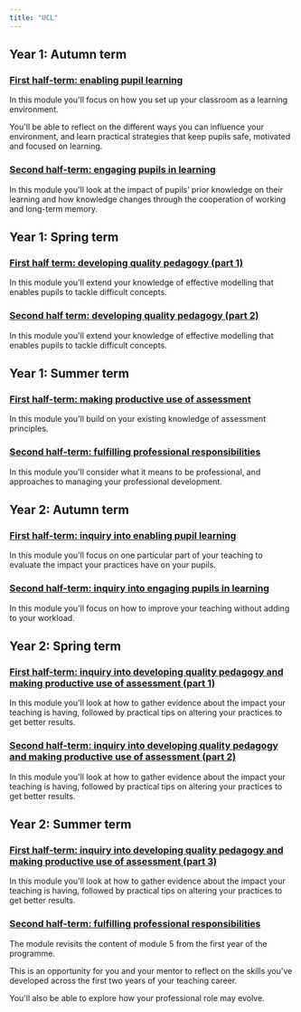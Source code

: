 ```yaml
---
title: "UCL"
---
```


## Year 1: Autumn term

### [First half-term: enabling pupil learning](/ucl/year-1-enabling-pupil-learning)

In this module you'll focus on how you set up your classroom as a learning environment. 

You'll be able to reflect on the different ways you can influence your environment, and learn practical strategies that keep pupils safe, motivated and focused on learning.

### [Second half-term: engaging pupils in learning](/ucl/year-1-engaging-pupils-in-learning)

In this module you'll look at the impact of pupils’ prior knowledge on their learning and how knowledge changes through the cooperation of working and long-term memory.

## Year 1: Spring term

### [First half term: developing quality pedagogy (part 1)](/ucl/year-1-first-half-term-developing-quality-pedagogy-part-1)

In this module you'll extend your knowledge of effective modelling that enables pupils to tackle difficult concepts.

### [Second half term: developing quality pedagogy (part 2)](/ucl/year-1-second-half-term-developing-quality-pedagogy-part-2)

In this module you'll extend your knowledge of effective modelling that enables pupils to tackle difficult concepts.

## Year 1: Summer term

### [First half-term: making productive use of assessment](/ucl/year-1-making-productive-use-of-assessment)

In this module you'll build on your existing knowledge of assessment principles.

### [Second half-term: fulfilling professional responsibilities](/ucl/year-1-fulfilling-professional-responsibilities)

In this module you'll consider what it means to be professional, and approaches to managing your professional development. 

## Year 2: Autumn term

### [First half-term: inquiry into enabling pupil learning](/ucl/year-2-inquiry-into-enabling-pupil-learning)

In this module you'll focus on one particular part of your teaching to evaluate the impact your practices have on your pupils. 

### [Second half-term: inquiry into engaging pupils in learning](/ucl/year-2-inquiry-into-engaging-pupils-in-learning)

In this module you'll focus on how to improve your teaching without adding to your workload. 

## Year 2: Spring term

### [First half-term: inquiry into developing quality pedagogy and making productive use of assessment (part 1)](/ucl/year-2-inquiry-into-developing-quality-pedagogy-and-making-productive-use-of-assessment-part-1)

In this module you'll look at how to gather evidence about the impact your teaching is having, followed by practical tips on altering your practices to get better results. 

### [Second half-term: inquiry into developing quality pedagogy and making productive use of assessment (part 2)](/ucl/year-2-inquiry-into-developing-quality-pedagogy-and-making-productive-use-of-assessment-part-2)

In this module you'll look at how to gather evidence about the impact your teaching is having, followed by practical tips on altering your practices to get better results.

## Year 2: Summer term

### [First half-term: inquiry into developing quality pedagogy and making productive use of assessment (part 3)](/ucl/year-2-inquiry-into-developing-quality-pedagogy-and-making-productive-use-of-assessment-part-3)

In this module you'll look at how to gather evidence about the impact your teaching is having, followed by practical tips on altering your practices to get better results.

### [Second half-term: fulfilling professional responsibilities](/ucl/year-2-fulfilling-professional-responsibilities)

The module revisits the content of module 5 from the first year of the programme. 

This is an opportunity for you and your mentor to reflect on the skills you've developed across the first two years of your teaching career. 

You'll also be able to explore how your professional role may evolve.


